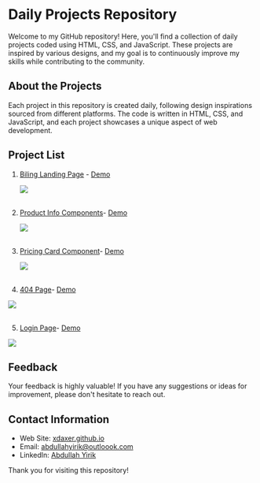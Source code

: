 # Daily Projects Repository

Welcome to my GitHub repository! Here, you'll find a collection of daily projects coded using HTML, CSS, and JavaScript. These projects are inspired by various designs, and my goal is to continuously improve my skills while contributing to the community.

## About the Projects

Each project in this repository is created daily, following design inspirations sourced from different platforms. The code is written in HTML, CSS, and JavaScript, and each project showcases a unique aspect of web development.

## Project List

1.  [Biling Landing Page](https://github.com/xdaxer/frontdaily/tree/main/1-Biling-Page) - [Demo](https://xdaxer.github.io/demos/frontdaily/1-Biling-Page/)

    <img src="https://xdaxer.github.io/frontdaily-cover/1-Biling-Page.png">

    <br>
    <br>

2.  [Product Info Components](https://github.com/xdaxer/frontdaily/tree/main/2-Product-Info-Component)- [Demo](https://xdaxer.github.io/demos/frontdaily/2-Product-Info-Component/)

    <img src="https://xdaxer.github.io/frontdaily-cover/2-Product-Info.png">

    <br>
    <br>

3.  [Pricing Card Component](https://github.com/xdaxer/frontdaily/tree/main/3-Pricing-Card-Component)- [Demo](https://xdaxer.github.io/demos/frontdaily/3-Pricing-Card-Component/)

    <img src="https://xdaxer.github.io/frontdaily-cover/3-Pricing-Card.png">

    <br>
    <br>

4.  [404 Page](https://github.com/xdaxer/frontdaily/tree/main/4-Not-Found-404)- [Demo](https://xdaxer.github.io/demos/frontdaily/4-Not-Found-404/)

<img src="https://xdaxer.github.io/frontdaily-cover/4-Not-Found-404.png">

<br>
<br>

5.  [Login Page](https://github.com/xdaxer/frontdaily/tree/main/5-Login-Page)- [Demo](https://xdaxer.github.io/demos/frontdaily/5-Login-Page/)

<img src="https://xdaxer.github.io/frontdaily-cover/5-Login-Page.png">

## Feedback

Your feedback is highly valuable! If you have any suggestions or ideas for improvement, please don't hesitate to reach out.

## Contact Information

- Web Site: [xdaxer.github.io](https://xdaxer.github.io/)
- Email: [abdullahyirik@outloook.com](mailto:abdullahyirik@outlook.com)
- LinkedIn: [Abdullah Yirik](https://www.linkedin.com/in/abdullahyirik)

Thank you for visiting this repository!
